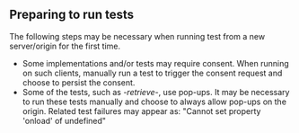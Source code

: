 ## Preparing to run tests
The following steps may be necessary when running test from a new server/origin for the first time.
* Some implementations and/or tests may require consent.
  When running on such clients, manually run a test to trigger the consent request and choose to persist the consent.
* Some of the tests, such as *-retrieve-*, use pop-ups.
  It may be necessary to run these tests manually and choose to always allow pop-ups on the origin.
  Related test failures may appear as: "Cannot set property 'onload' of undefined"
